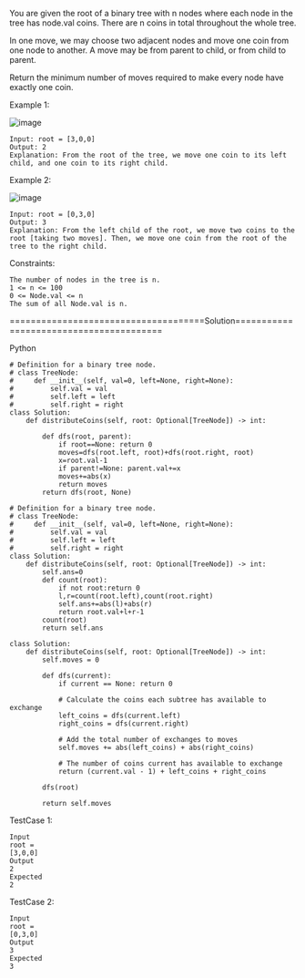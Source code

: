You are given the root of a binary tree with n nodes where each node in the tree has node.val coins. There are n coins in total throughout the whole tree.

In one move, we may choose two adjacent nodes and move one coin from one node to another. A move may be from parent to child, or from child to parent.

Return the minimum number of moves required to make every node have exactly one coin.

 

Example 1:

![image](https://github.com/Pughal/leetcode_solutions/assets/22728867/a3479121-ad2e-4fd0-95be-10d89468c4cc)

```
Input: root = [3,0,0]
Output: 2
Explanation: From the root of the tree, we move one coin to its left child, and one coin to its right child.
```

Example 2:

![image](https://github.com/Pughal/leetcode_solutions/assets/22728867/3cfa9097-f1af-4a83-a5f7-efa5acb4cb38)

```
Input: root = [0,3,0]
Output: 3
Explanation: From the left child of the root, we move two coins to the root [taking two moves]. Then, we move one coin from the root of the tree to the right child.
``` 

Constraints:
```
The number of nodes in the tree is n.
1 <= n <= 100
0 <= Node.val <= n
The sum of all Node.val is n.
```


=====================================Solution========================================

Python

```
# Definition for a binary tree node.
# class TreeNode:
#     def __init__(self, val=0, left=None, right=None):
#         self.val = val
#         self.left = left
#         self.right = right
class Solution:
    def distributeCoins(self, root: Optional[TreeNode]) -> int:
        
        def dfs(root, parent):
            if root==None: return 0
            moves=dfs(root.left, root)+dfs(root.right, root)
            x=root.val-1
            if parent!=None: parent.val+=x
            moves+=abs(x)
            return moves
        return dfs(root, None)
```

```
# Definition for a binary tree node.
# class TreeNode:
#     def __init__(self, val=0, left=None, right=None):
#         self.val = val
#         self.left = left
#         self.right = right
class Solution:
    def distributeCoins(self, root: Optional[TreeNode]) -> int:
        self.ans=0
        def count(root):
            if not root:return 0 
            l,r=count(root.left),count(root.right)
            self.ans+=abs(l)+abs(r)
            return root.val+l+r-1
        count(root)
        return self.ans
```

```
class Solution:
    def distributeCoins(self, root: Optional[TreeNode]) -> int:
        self.moves = 0

        def dfs(current):
            if current == None: return 0

            # Calculate the coins each subtree has available to exchange
            left_coins = dfs(current.left)
            right_coins = dfs(current.right)

            # Add the total number of exchanges to moves
            self.moves += abs(left_coins) + abs(right_coins)

            # The number of coins current has available to exchange
            return (current.val - 1) + left_coins + right_coins

        dfs(root)

        return self.moves
```


TestCase 1:
```
Input
root =
[3,0,0]
Output
2
Expected
2
```

TestCase 2:
```
Input
root =
[0,3,0]
Output
3
Expected
3
```
